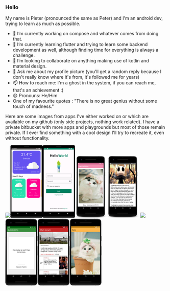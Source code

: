 ### Hello 

My name is Pieter (pronounced the same as Peter) and I'm an android dev, trying to learn as much as possible.

- 🔭 I’m currently working on compose and whatever comes from doing that.
- 🌱 I’m currently learning flutter and trying to learn some backend development as well, although finding time for everything is always a challenge.
- 👯 I’m looking to collaborate on anything making use of kotlin and material design.
- 💬 Ask me about my profile picture (you'll get a random reply because I don't really know where it's from, it's followed me for years)
- 📫 How to reach me: I'm a ghost in the system, if you can reach me, that's an achievement :)
- 😄 Pronouns: He/Him
- One of my favourite quotes : "There is no great genius without some touch of madness."

Here are some images from apps I've either worked on or which are available on my github (only side projects, nothing work related). I have a private bitbucket with more apps and playgrounds but most of those remain private. If I ever find something with a cool design I'll try to recreate it, even without functionality.

<img src="https://github.com/Pieter-127/MoveMe/blob/master/app/art/example.gif" width="20%" /><img src="https://github.com/Pieter-127/WeatherAgain/blob/main/app/preview.png" width="20%" /><img src="https://github.com/Pieter-127/Forming/blob/main/app/preview.png" width="20%" /><img src="https://github.com/Pieter-127/DontStealMyKey/blob/master/art/image1.png" width="20%" /><img src="https://github.com/Pieter-127/Inverse/blob/master/art/image1.png" width="20%" /> <img src="https://github.com/Pieter-127/Navigator/blob/main/art/image1.png" width="20%" /><img src="https://github.com/Pieter-127/QuoteMeOnThis/blob/master/art/image1.png" width="20%" /><img src="https://github.com/Pieter-127/WhatsGoingOn/blob/master/app/art/image1.png" width="20%" /><img src="https://github.com/Pieter-127/Rules/blob/master/app/art/image1.png" width="20%" />
